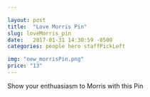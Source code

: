 ```yaml
---

layout: post
title:  "Love Morris Pin"
slug: loveMorris_pin
date:   2017-01-31 14:30:59 -0500
categories: people hero staffPickLeft

img: "new_morrisPin.png"
price: "13"
---
```

Show your enthuasiasm to Morris with this Pin
